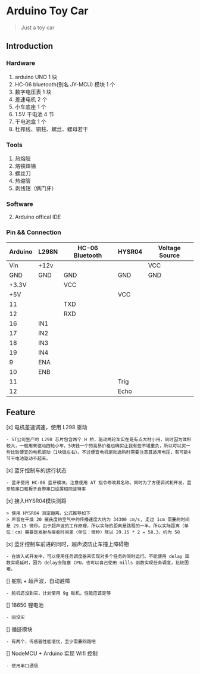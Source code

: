 # Arduino Toy Car

> Just a toy car

## Introduction

### Hardware

1. arduino UNO 1 块
2. HC-06 bluetooth(别名 JY-MCU) 模块 1 个
3. 数字电压表 1 块
4. 差速电机 2 个
5. 小车底座 1 个
6. 1.5V 干电池 4 节
7. 干电池盒 1 个
8. 杜邦线、铜柱、螺丝、螺母若干

### Tools

1. 热熔胶
2. 烙铁焊锡
3. 螺丝刀
4. 热缩管
5. 剥线钳（俩门牙）

### Software

2. Arduino offical IDE

### Pin && Connection

| Arduino | L298N | HC-06 Bluetooth | HYSR04 | Voltage Source |
| ------- | ----- | --------------- | ------ | -------------- |
| Vin     | +12v  |                 |        | VCC            |
| GND     | GND   | GND             | GND    | GND            |
| +3.3V   |       | VCC             |        |                |
| +5V     |       |                 | VCC    |                |
| 11      |       | TXD             |        |                |
| 12      |       | RXD             |        |                |
| 16      | IN1   |                 |        |                |
| 17      | IN2   |                 |        |                |
| 18      | IN3   |                 |        |                |
| 19      | IN4   |                 |        |                |
| 9       | ENA   |                 |        |                |
| 10      | ENB   |                 |        |                |
| 11      |       |                 | Trig   |                |
| 12      |       |                 | Echo   |                |

## Feature

[x] 电机差速调速，使用 L298 驱动
    
    - ST公司生产的 L298 芯片包含两个 H 桥，驱动两轮车实在是有点大材小用，同时因为体积较大，一般用来驱动四轮小车。5块钱一个的高昂价格也确实让我有些不堪重负，所以可以买一些比较便宜的电机驱动（1块钱左右）。不过便宜电机驱动选购时需要注意其适用电压，有可能4节干电池驱动不起来。

[x] 蓝牙控制车的运行状态

    - 蓝牙使用 HC-06 蓝牙模块。注意使用 AT 指令修改其名称。同时为了方便调试和开发，蓝牙软串口和板子自带串口设置相同波特率

[x] 接入HYSR04模块测距
    
    > 使用 HYSR04 测定距离。公式推导如下
    > 声音在干燥 20 摄氏度的空气中的传播速度大约为 34300 cm/s, 走过 1cm 需要的时间是 29.15 微秒。由于超声波的工作原理，所以实际的距离是路程的一半。所以实际距离（单位：cm）需要是发射与接收时间差（单位：微秒）除以 29.15 * 2 = 58.3，约为 58

[x] 蓝牙控制车前进的同时，超声波防止车撞上障碍物

    - 在嵌入式开发中，可以使用任务调度器来实现对多个任务的同时运行。不能使用 delay 函数实现延时，因为 delay会阻塞 CPU。也可以自己使用 mills 函数实现任务调度，比较困难。

[] 舵机 + 超声波，自动避障 
   
    - 舵机还没到买，计划使用 9g 舵机，性能应该足够

[] 18650 锂电池
    
    - 同没买

[] 循迹模块
    
    - 有两个，传感器性能堪忧，至少需要四路吧

[] NodeMCU + Arduino 实现 Wifi 控制
    
    - 使用串口通信